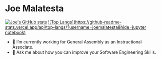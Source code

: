 # Joe Malatesta
[![Joe's GitHub stats](https://github-readme-stats.vercel.app/api?username=joemalatesta&hide=stars,issues)](https://github.com/joemalatesta/github-readme-stats)
[![Top Langs](https://github-readme-stats.vercel.app/api/top-langs/?username=joemalatesta&hide=jupyter notebook)](https://github.com/joemalatesta/github-readme-stats)
- 🔭 I’m currently working for General Assembly as an Instructional Associate.
- 💬 Ask me about how you can improve your Software Engineering Skills.

